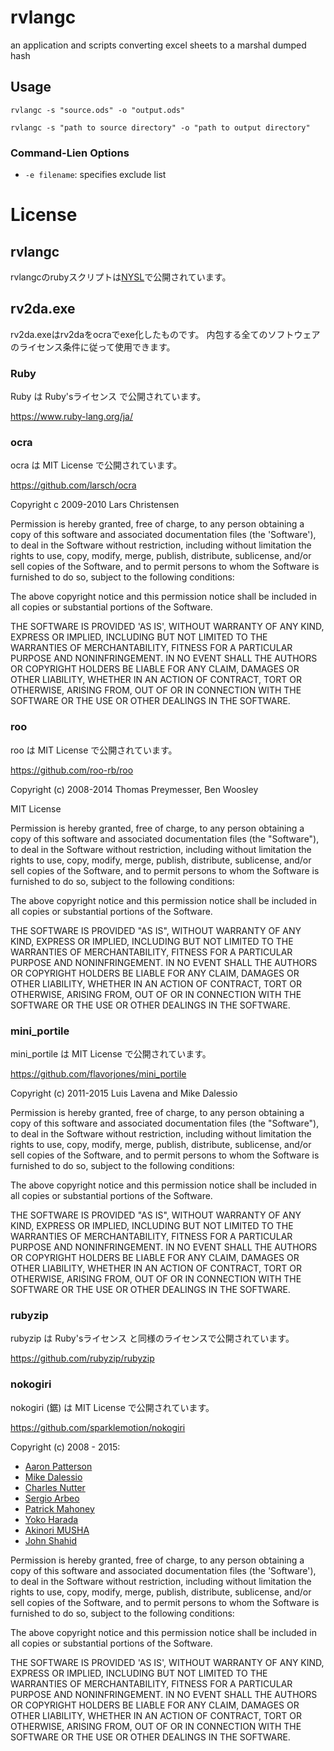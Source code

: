 
# rvlangc
an application and scripts converting excel sheets to a marshal dumped hash


## Usage

`rvlangc -s "source.ods" -o "output.ods"`

`rvlangc -s "path to source directory" -o "path to output directory"`

### Command-Lien Options

* `-e filename`: specifies exclude list

# License

## rvlangc

rvlangcのrubyスクリプトは[NYSL](https://github.com/ctmk/rvlangc/blob/master/LICENSE)で公開されています。

## rv2da.exe

rv2da.exeはrv2daをocraでexe化したものです。
内包する全てのソフトウェアのライセンス条件に従って使用できます。

### Ruby

Ruby は Ruby'sライセンス で公開されています。

https://www.ruby-lang.org/ja/

### ocra

ocra は MIT License で公開されています。 

https://github.com/larsch/ocra

Copyright c 2009-2010 Lars Christensen

Permission is hereby granted, free of charge, to any person obtaining a copy of this software and associated documentation files (the 'Software'), to deal in the Software without restriction, including without limitation the rights to use, copy, modify, merge, publish, distribute, sublicense, and/or sell copies of the Software, and to permit persons to whom the Software is furnished to do so, subject to the following conditions:

The above copyright notice and this permission notice shall be included in all copies or substantial portions of the Software.

THE SOFTWARE IS PROVIDED 'AS IS', WITHOUT WARRANTY OF ANY KIND, EXPRESS OR IMPLIED, INCLUDING BUT NOT LIMITED TO THE WARRANTIES OF MERCHANTABILITY, FITNESS FOR A PARTICULAR PURPOSE AND NONINFRINGEMENT. IN NO EVENT SHALL THE AUTHORS OR COPYRIGHT HOLDERS BE LIABLE FOR ANY CLAIM, DAMAGES OR OTHER LIABILITY, WHETHER IN AN ACTION OF CONTRACT, TORT OR OTHERWISE, ARISING FROM, OUT OF OR IN CONNECTION WITH THE SOFTWARE OR THE USE OR OTHER DEALINGS IN THE SOFTWARE.

### roo

roo は MIT License で公開されています。

https://github.com/roo-rb/roo

Copyright (c) 2008-2014 Thomas Preymesser, Ben Woosley

MIT License

Permission is hereby granted, free of charge, to any person obtaining
a copy of this software and associated documentation files (the
"Software"), to deal in the Software without restriction, including
without limitation the rights to use, copy, modify, merge, publish,
distribute, sublicense, and/or sell copies of the Software, and to
permit persons to whom the Software is furnished to do so, subject to
the following conditions:

The above copyright notice and this permission notice shall be
included in all copies or substantial portions of the Software.

THE SOFTWARE IS PROVIDED "AS IS", WITHOUT WARRANTY OF ANY KIND,
EXPRESS OR IMPLIED, INCLUDING BUT NOT LIMITED TO THE WARRANTIES OF
MERCHANTABILITY, FITNESS FOR A PARTICULAR PURPOSE AND
NONINFRINGEMENT. IN NO EVENT SHALL THE AUTHORS OR COPYRIGHT HOLDERS BE
LIABLE FOR ANY CLAIM, DAMAGES OR OTHER LIABILITY, WHETHER IN AN ACTION
OF CONTRACT, TORT OR OTHERWISE, ARISING FROM, OUT OF OR IN CONNECTION
WITH THE SOFTWARE OR THE USE OR OTHER DEALINGS IN THE SOFTWARE.

### mini\_portile

mini\_portile は MIT License で公開されています。

https://github.com/flavorjones/mini_portile

Copyright (c) 2011-2015 Luis Lavena and Mike Dalessio

Permission is hereby granted, free of charge, to any person obtaining
a copy of this software and associated documentation files (the
"Software"), to deal in the Software without restriction, including
without limitation the rights to use, copy, modify, merge, publish,
distribute, sublicense, and/or sell copies of the Software, and to
permit persons to whom the Software is furnished to do so, subject to
the following conditions:

The above copyright notice and this permission notice shall be
included in all copies or substantial portions of the Software.

THE SOFTWARE IS PROVIDED "AS IS", WITHOUT WARRANTY OF ANY KIND,
EXPRESS OR IMPLIED, INCLUDING BUT NOT LIMITED TO THE WARRANTIES OF
MERCHANTABILITY, FITNESS FOR A PARTICULAR PURPOSE AND
NONINFRINGEMENT. IN NO EVENT SHALL THE AUTHORS OR COPYRIGHT HOLDERS BE
LIABLE FOR ANY CLAIM, DAMAGES OR OTHER LIABILITY, WHETHER IN AN ACTION
OF CONTRACT, TORT OR OTHERWISE, ARISING FROM, OUT OF OR IN CONNECTION
WITH THE SOFTWARE OR THE USE OR OTHER DEALINGS IN THE SOFTWARE.

### rubyzip

rubyzip は Ruby'sライセンス と同様のライセンスで公開されています。

https://github.com/rubyzip/rubyzip

### nokogiri

nokogiri (鋸) は MIT License で公開されています。

https://github.com/sparklemotion/nokogiri

Copyright (c) 2008 - 2015:

* [Aaron Patterson](http://tenderlovemaking.com)
* [Mike Dalessio](http://mike.daless.io)
* [Charles Nutter](http://blog.headius.com)
* [Sergio Arbeo](http://www.serabe.com)
* [Patrick Mahoney](http://polycrystal.org)
* [Yoko Harada](http://yokolet.blogspot.com)
* [Akinori MUSHA](https://akinori.org)
* [John Shahid](https://github.com/jvshahid)

Permission is hereby granted, free of charge, to any person obtaining
a copy of this software and associated documentation files (the
'Software'), to deal in the Software without restriction, including
without limitation the rights to use, copy, modify, merge, publish,
distribute, sublicense, and/or sell copies of the Software, and to
permit persons to whom the Software is furnished to do so, subject to
the following conditions:

The above copyright notice and this permission notice shall be
included in all copies or substantial portions of the Software.

THE SOFTWARE IS PROVIDED 'AS IS', WITHOUT WARRANTY OF ANY KIND,
EXPRESS OR IMPLIED, INCLUDING BUT NOT LIMITED TO THE WARRANTIES OF
MERCHANTABILITY, FITNESS FOR A PARTICULAR PURPOSE AND NONINFRINGEMENT.
IN NO EVENT SHALL THE AUTHORS OR COPYRIGHT HOLDERS BE LIABLE FOR ANY
CLAIM, DAMAGES OR OTHER LIABILITY, WHETHER IN AN ACTION OF CONTRACT,
TORT OR OTHERWISE, ARISING FROM, OUT OF OR IN CONNECTION WITH THE
SOFTWARE OR THE USE OR OTHER DEALINGS IN THE SOFTWARE.

